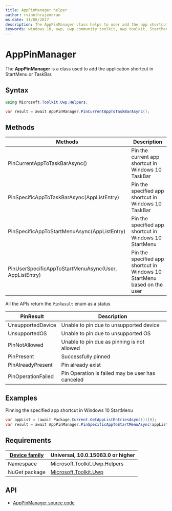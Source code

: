```yaml
---
title: AppPinManager helper
author: rvinothrajendran
ms.date: 11/08/2017
description: The AppPinManager class helps to user add the app shortcut in StartMenu or TaskBar in a easier way
keywords: windows 10, uwp, uwp community toolkit, uwp toolkit, StartMenu, TaskBar, PinManager 
---
```


# AppPinManager 

The **AppPinManager** is a class used to add the application shortcut in StartMenu or TaskBar.

## Syntax

```csharp
using Microsoft.Toolkit.Uwp.Helpers;

var result = await AppPinManager.PinCurrentAppToTaskBarAsync();
```

## Methods

| Methods | Description |
| -- | -- |
| PinCurrentAppToTaskBarAsync() | Pin the current app shortcut in Windows 10 TaskBar |
| PinSpecificAppToTaskBarAsync(AppListEntry) | Pin the specified app shortcut in Windows 10 TaskBar |
| PinSpecificAppToStartMenuAsync(AppListEntry) | Pin the specified app shortcut in Windows 10 StartMenu |
| PinUserSpecificAppToStartMenuAsync(User, AppListEntry) | Pin the specified app shortcut in Windows 10 StartMenu based on the user |

All the APIs return the `PinResult` enum as a status

| PinResult | Description |
| -- | -- |
| UnsupportedDevice | Unable to pin due to unsupported device |
| UnsupportedOS |  Unable to pin due to unsupported OS |
| PinNotAllowed |  Unable to pin due as pinning is not allowed |
| PinPresent | Successfully pinned |
| PinAlreadyPresent | Pin already exist |
| PinOperationFailed | Pin Operation is failed may be user has canceled|

## Examples

Pinning the specified app shortcut in Windows 10 StartMenu

```csharp
var appList = (await Package.Current.GetAppListEntriesAsync())[0];
var result = await AppPinManager.PinSpecificAppToStartMenuAsync(appList);
```

## Requirements

| [Device family](http://go.microsoft.com/fwlink/p/?LinkID=526370) | Universal, 10.0.15063.0 or higher   |
| ---------------------------------------------------------------- | ----------------------------------- |
| Namespace                                                        | Microsoft.Toolkit.Uwp.Helpers |
| NuGet package | [Microsoft.Toolkit.Uwp](https://www.nuget.org/packages/Microsoft.Toolkit.Uwp/) |

## API

* [AppPinManager source code](https://github.com/Microsoft/UWPCommunityToolkit/tree/master/Microsoft.Toolkit.Uwp/Helpers/AppPinManager.cs)

